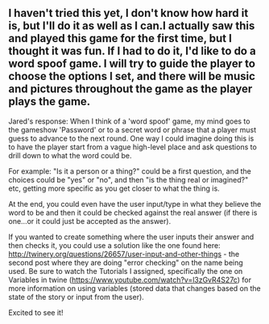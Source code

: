 I haven't tried this yet, I don't know how hard it is, but I'll do it as well as I can.I actually saw this and played this game for the first time, but I thought it was fun.
If I had to do it, I'd like to do a word spoof game. I will try to guide the player to choose the options I set, and there will be music and pictures throughout the game as the player plays the game.
--------------------------------------------------
Jared's response:
When I think of a 'word spoof' game, my mind goes to the gameshow 'Password' or to a secret word or phrase that a player must guess to advance to the next round. One way I could imagine doing this is to have the player start from a vague high-level place and ask questions to drill down to what the word could be.

For example: "Is it a person or a thing?" could be a first question, and the choices could be "yes" or "no", and then "is the thing real or imagined?" etc, getting more specific as you get closer to what the thing is.

At the end, you could even have the user input/type in what they believe the word to be and then it could be checked against the real answer (if there is one...or it could just be accepted as the answer).

If you wanted to create something where the user inputs their answer and then checks it, you could use a solution like the one found here: http://twinery.org/questions/26657/user-input-and-other-things - the second post where they are doing "error checking" on the name being used. Be sure to watch the Tutorials I assigned, specifically the one on Variables in twine (https://www.youtube.com/watch?v=l3zGvR4S27c) for more information on using variables (stored data that changes based on the state of the story or input from the user).

Excited to see it!
